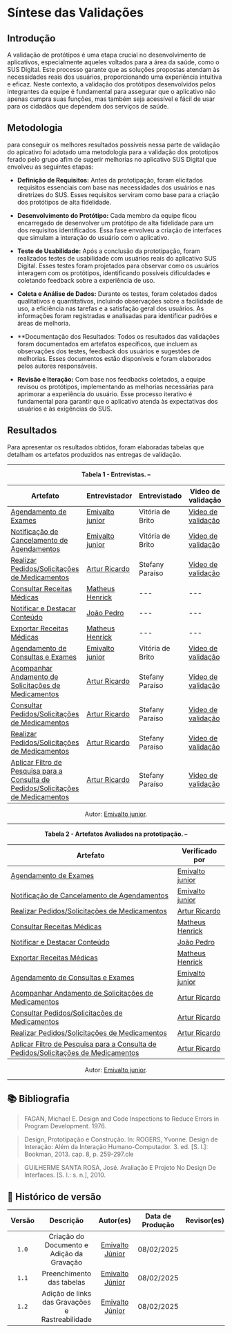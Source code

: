 #  Síntese das Validações


## Introdução

A validação de protótipos é uma etapa crucial no desenvolvimento de aplicativos, especialmente aqueles voltados para a área da saúde, como o SUS Digital. Este processo garante que as soluções propostas atendam às necessidades reais dos usuários, proporcionando uma experiência intuitiva e eficaz. Neste contexto, a validação dos protótipos desenvolvidos pelos integrantes da equipe é fundamental para assegurar que o aplicativo não apenas cumpra suas funções, mas também seja acessível e fácil de usar para os cidadãos que dependem dos serviços de saúde.

## Metodologia
para conseguir os melhores resultados possiveis nessa parte de validação do apicativo foi adotado uma metodologia para a validação dos prototipos ferado pelo grupo afim de sugerir melhorias no aplicativo SUS Digital que envolveu as seguintes etapas:

- **Definição de Requisitos:** Antes da prototipação, foram elicitados requisitos essenciais com base nas necessidades dos usuários e nas diretrizes do SUS. Esses requisitos serviram como base para a criação dos protótipos de alta fidelidade.

- **Desenvolvimento do Protótipo:** Cada membro da equipe ficou encarregado de desenvolver um protótipo de alta fidelidade para um dos requisitos identificados. Essa fase envolveu a criação de interfaces que simulam a interação do usuário com o aplicativo.

- **Teste de Usabilidade:** Após a conclusão da prototipação, foram realizados testes de usabilidade com usuários reais do aplicativo SUS Digital. Esses testes foram projetados para observar como os usuários interagem com os protótipos, identificando possíveis dificuldades e coletando feedback sobre a experiência de uso.

- **Coleta e Análise de Dados:** Durante os testes, foram coletados dados qualitativos e quantitativos, incluindo observações sobre a facilidade de uso, a eficiência nas tarefas e a satisfação geral dos usuários. As informações foram registradas e analisadas para identificar padrões e áreas de melhoria.

- **Documentação dos Resultados: Todos os resultados das validações foram documentados em artefatos específicos, que incluem as observações dos testes, feedback dos usuários e sugestões de melhorias. Esses documentos estão disponíveis e foram elaborados pelos autores responsáveis.

- **Revisão e Iteração:** Com base nos feedbacks coletados, a equipe revisou os protótipos, implementando as melhorias necessárias para aprimorar a experiência do usuário. Esse processo iterativo é fundamental para garantir que o aplicativo atenda às expectativas dos usuários e às exigências do SUS.

## Resultados

Para apresentar os resultados obtidos, foram elaboradas tabelas que detalham os artefatos produzidos nas entregas de validação.

---

<div align="center">
    <p><strong>Tabela 1 - Entrevistas. – </strong></p>
</div>
<Center>

| Artefato | Entrevistador | Entrevistado | Video de validação | 
|----------|---------------|--------------| -------------------|
| [Agendamento de Exames](../validacao/prototipo-de-alta-fidelidade-rf58.md) | [Emivalto junior](https://github.com/EmivaltoJrr)   | Vitória de Brito | [Video de validação](https://www.youtube.com/embed/AAkyfwza30c?si=NbFooCFRyKeEugDI)|
| [Notificação de Cancelamento de Agendamentos](../validacao/prototipo-de-alta-fidelidade-rf66.md) | [Emivalto junior](https://github.com/EmivaltoJrr) | Vitória de Brito | [Video de validação](https://www.youtube.com/embed/AAkyfwza30c?si=NbFooCFRyKeEugDI) |
| [Realizar Pedidos/Solicitações de Medicamentos](../validacao/prototipo-de-alta-fidelidade-rf67.md) | [Artur Ricardo](https://github.com/algorithmorphic) | Stefany Paraíso | [Video de validação](https://www.youtube.com/watch?v=TgjqvpqEbUU&t=1s&ab_channel=ArturRicardo) |
| [Consultar Receitas Médicas](../validacao/prototipo-de-alta-fidelidade-rf71.md) | [Matheus Henrick](https://github.com/MatheusHenrickSantos) | --- | --- |
| [Notificar e Destacar Conteúdo](../validacao/prototipo-de-alta-fidelidade-rf72_e_73.md) | [João Pedro](https://github.com/JoosPerro) | --- | --- |
| [Exportar Receitas Médicas](../validacao/prototipo-de-alta-fidelidade-rf74.md) | [Matheus Henrick](https://github.com/MatheusHenrickSantos) | --- | --- |
| [Agendamento de Consultas e Exames](../validacao/prototipo-de-alta-fidelidade-rf75.md) | [Emivalto junior](https://github.com/EmivaltoJrr)  | Vitória de Brito | [Video de validação](https://www.youtube.com/embed/AAkyfwza30c?si=NbFooCFRyKeEugDI) |
| [Acompanhar Andamento de Solicitações de Medicamentos](../validacao/prototipo-de-alta-fidelidade-rf60.md) | [Artur Ricardo](https://github.com/algorithmorphic) | Stefany Paraíso | [Video de validação](https://www.youtube.com/watch?v=TgjqvpqEbUU&t=1s&ab_channel=ArturRicardo) |
| [Consultar Pedidos/Solicitações de Medicamentos](../validacao/prototipo-de-alta-fidelidade-rf62.md) | [Artur Ricardo](https://github.com/algorithmorphic) | Stefany Paraíso | [Video de validação](https://www.youtube.com/watch?v=TgjqvpqEbUU&t=1s&ab_channel=ArturRicardo) |
| [Realizar Pedidos/Solicitações de Medicamentos](../validacao/prototipo-de-alta-fidelidade-rf67.md) | [Artur Ricardo](https://github.com/algorithmorphic) | Stefany Paraíso | [Video de validação](https://www.youtube.com/watch?v=TgjqvpqEbUU&t=1s&ab_channel=ArturRicardo) |
| [Aplicar Filtro de Pesquisa para a Consulta de Pedidos/Solicitações de Medicamentos](../validacao/prototipo-de-alta-fidelidade-rf68.md) | [Artur Ricardo](https://github.com/algorithmorphic) |  Stefany Paraíso | [Video de validação](https://www.youtube.com/watch?v=TgjqvpqEbUU&t=1s&ab_channel=ArturRicardo) |

</Center>

<div align="center">
    <p>Autor: <a href="https://github.com/EmivaltoJrr">Emivalto junior</a>.</p>
</div>


---

<div align="center">
    <p><strong>Tabela 2 - Artefatos Avaliados na prototipação. – </strong></p>
</div>
<Center>

| Artefato | Verificado por |
|--------|-----------|
| [Agendamento de Exames](../validacao/prototipo-de-alta-fidelidade-rf58.md) | [Emivalto junior](https://github.com/EmivaltoJrr)   | 
| [Notificação de Cancelamento de Agendamentos](../validacao/prototipo-de-alta-fidelidade-rf66.md) | [Emivalto junior](https://github.com/EmivaltoJrr) | 
| [Realizar Pedidos/Solicitações de Medicamentos](../validacao/prototipo-de-alta-fidelidade-rf67.md) | [Artur Ricardo](https://github.com/algorithmorphic) |  
| [Consultar Receitas Médicas](../validacao/prototipo-de-alta-fidelidade-rf71.md) | [Matheus Henrick](https://github.com/MatheusHenrickSantos) | 
| [Notificar e Destacar Conteúdo](../validacao/prototipo-de-alta-fidelidade-rf72_e_73.md) | [João Pedro](https://github.com/JoosPerro) | 
| [Exportar Receitas Médicas](../validacao/prototipo-de-alta-fidelidade-rf74.md) | [Matheus Henrick](https://github.com/MatheusHenrickSantos) | 
| [Agendamento de Consultas e Exames](../validacao/prototipo-de-alta-fidelidade-rf75.md) | [Emivalto junior](https://github.com/EmivaltoJrr)  | 
| [Acompanhar Andamento de Solicitações de Medicamentos](../validacao/prototipo-de-alta-fidelidade-rf60.md) | [Artur Ricardo](https://github.com/algorithmorphic) | 
| [Consultar Pedidos/Solicitações de Medicamentos](../validacao/prototipo-de-alta-fidelidade-rf62.md) | [Artur Ricardo](https://github.com/algorithmorphic) | 
| [Realizar Pedidos/Solicitações de Medicamentos](../validacao/prototipo-de-alta-fidelidade-rf67.md) | [Artur Ricardo](https://github.com/algorithmorphic) | 
| [Aplicar Filtro de Pesquisa para a Consulta de Pedidos/Solicitações de Medicamentos](../validacao/prototipo-de-alta-fidelidade-rf68.md) | [Artur Ricardo](https://github.com/algorithmorphic) | 


</Center>

<div align="center">
    <p>Autor: <a href="https://github.com/EmivaltoJrr">Emivalto junior</a>.</p>
</div>


---


## 📚 Bibliografia

> FAGAN, Michael E. Design and Code Inspections to Reduce Errors in Program Development. 1976.

> Design, Prototipação e Construção. In: ROGERS, Yvonne. Design de Interação: Além da Interação Humano-Computador. 3. ed. [S. l.]: Bookman, 2013. cap. 8, p. 259-297.cle

> GUILHERME SANTA ROSA, José. Avaliação E Projeto No Design De Interfaces. [S. l.: s. n.], 2010.



## 📑 Histórico de versão
| Versão | Descrição | Autor(es) | Data de Produção | Revisor(es) | Data de Revisão |   
|:------:|:-------------------------------:|:--------------:|:--------------:|:-------------:|:---------------------:|
|  `1.0`  | Criação do Documento e Adição da Gravação |[Emivalto Júnior](https://github.com/EmivaltoJrr)| 08/02/2025  |  |  |
|  `1.1`  | Preenchimento das tabelas  |[Emivalto Júnior](https://github.com/EmivaltoJrr)| 08/02/2025  |  |  |
|  `1.2`  | Adição de links das Gravações e Rastreabilidade  |[Emivalto Júnior](https://github.com/EmivaltoJrr)| 08/02/2025  |  |  |